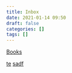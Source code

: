 ```yaml
---
title: Inbox
date: 2021-01-14 09:50
draft: false
categories: []
tags: []
---
```


[Books](/books)

[te](/te)
[sadf](/sadf)

